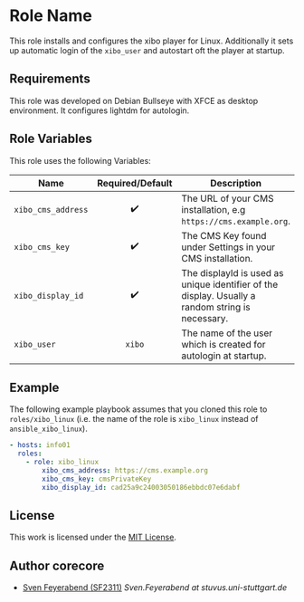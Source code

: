 # Role Name

This role installs and configures the xibo player for Linux. Additionally it sets up automatic login of the `xibo_user` and autostart oft the player at startup.


## Requirements

This role was developed on Debian Bullseye with XFCE as desktop environment. It configures lightdm for autologin.


## Role Variables

This role uses the following Variables:

| Name               |  Required/Default  | Description                                                                                      |
| ------------------ | :----------------: | ------------------------------------------------------------------------------------------------ |
| `xibo_cms_address` | :heavy_check_mark: | The URL of your CMS installation, e.g `https://cms.example.org`.                                 |
| `xibo_cms_key`     | :heavy_check_mark: | The CMS Key found under Settings in your CMS installation.                                       |
| `xibo_display_id`  | :heavy_check_mark: | The displayId is used as unique identifier of the display. Usually a random string is necessary. |
| `xibo_user`        |       `xibo`       | The name of the user which is created for autologin at startup.                                  |


## Example

The following example playbook assumes that you cloned this role to `roles/xibo_linux` (i.e. the name of the role is `xibo_linux` instead of `ansible_xibo_linux`).

```yml
- hosts: info01
  roles:
    - role: xibo_linux
        xibo_cms_address: https://cms.example.org
        xibo_cms_key: cmsPrivateKey
        xibo_display_id: cad25a9c24003050186ebbdc07e6dabf
```


## License

This work is licensed under the [MIT License](./LICENSE).


## Author corecore

- [Sven Feyerabend (SF2311)](https://github.com/SF2311) _Sven.Feyerabend at stuvus.uni-stuttgart.de_
